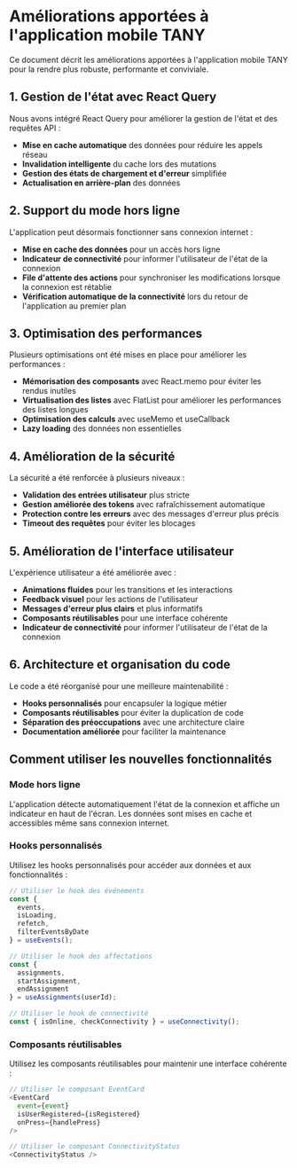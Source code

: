 # Améliorations apportées à l'application mobile TANY

Ce document décrit les améliorations apportées à l'application mobile TANY pour la rendre plus robuste, performante et conviviale.

## 1. Gestion de l'état avec React Query

Nous avons intégré React Query pour améliorer la gestion de l'état et des requêtes API :

- **Mise en cache automatique** des données pour réduire les appels réseau
- **Invalidation intelligente** du cache lors des mutations
- **Gestion des états de chargement et d'erreur** simplifiée
- **Actualisation en arrière-plan** des données

## 2. Support du mode hors ligne

L'application peut désormais fonctionner sans connexion internet :

- **Mise en cache des données** pour un accès hors ligne
- **Indicateur de connectivité** pour informer l'utilisateur de l'état de la connexion
- **File d'attente des actions** pour synchroniser les modifications lorsque la connexion est rétablie
- **Vérification automatique de la connectivité** lors du retour de l'application au premier plan

## 3. Optimisation des performances

Plusieurs optimisations ont été mises en place pour améliorer les performances :

- **Mémorisation des composants** avec React.memo pour éviter les rendus inutiles
- **Virtualisation des listes** avec FlatList pour améliorer les performances des listes longues
- **Optimisation des calculs** avec useMemo et useCallback
- **Lazy loading** des données non essentielles

## 4. Amélioration de la sécurité

La sécurité a été renforcée à plusieurs niveaux :

- **Validation des entrées utilisateur** plus stricte
- **Gestion améliorée des tokens** avec rafraîchissement automatique
- **Protection contre les erreurs** avec des messages d'erreur plus précis
- **Timeout des requêtes** pour éviter les blocages

## 5. Amélioration de l'interface utilisateur

L'expérience utilisateur a été améliorée avec :

- **Animations fluides** pour les transitions et les interactions
- **Feedback visuel** pour les actions de l'utilisateur
- **Messages d'erreur plus clairs** et plus informatifs
- **Composants réutilisables** pour une interface cohérente
- **Indicateur de connectivité** pour informer l'utilisateur de l'état de la connexion

## 6. Architecture et organisation du code

Le code a été réorganisé pour une meilleure maintenabilité :

- **Hooks personnalisés** pour encapsuler la logique métier
- **Composants réutilisables** pour éviter la duplication de code
- **Séparation des préoccupations** avec une architecture claire
- **Documentation améliorée** pour faciliter la maintenance

## Comment utiliser les nouvelles fonctionnalités

### Mode hors ligne

L'application détecte automatiquement l'état de la connexion et affiche un indicateur en haut de l'écran. Les données sont mises en cache et accessibles même sans connexion internet.

### Hooks personnalisés

Utilisez les hooks personnalisés pour accéder aux données et aux fonctionnalités :

```javascript
// Utiliser le hook des événements
const { 
  events, 
  isLoading, 
  refetch, 
  filterEventsByDate 
} = useEvents();

// Utiliser le hook des affectations
const { 
  assignments, 
  startAssignment, 
  endAssignment 
} = useAssignments(userId);

// Utiliser le hook de connectivité
const { isOnline, checkConnectivity } = useConnectivity();
```

### Composants réutilisables

Utilisez les composants réutilisables pour maintenir une interface cohérente :

```javascript
// Utiliser le composant EventCard
<EventCard 
  event={event}
  isUserRegistered={isRegistered}
  onPress={handlePress}
/>

// Utiliser le composant ConnectivityStatus
<ConnectivityStatus />
```
